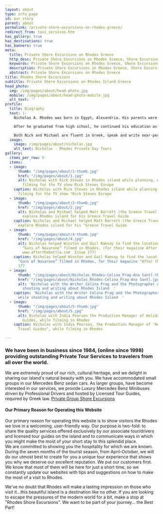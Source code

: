 ```yaml
---
layout: about
type: info_page
id: our_story
parent: about
permalink: /private-shore-excursions-on-rhodes-greece/
redirect_from: taxi_services.htm
has_gallery: true
has_destinations: true
has_banners: true
meta:
  title: Private Shore Excursions on Rhodes Greece
  http_desc: Private Shore Excursions on Rhodes Greece, Shore Excursions on Rhodes Island Greece
  keywords: Private Shore Excursions on Rhodes Greece, Shore Excursions on Rhodes Island Greece
  description: Private Shore Excursions on Rhodes Greece, Shore Excursions on Rhodes Island Greece
  abstract: Private Shore Excursions on Rhodes Greece 
title: Rhodes Shore Excursions
subtitle: Private Shore Excursions on Rhodes Island Greece
head_photo:
  img: /img/pages/about/head-photo.jpg
  mobile: /img/pages/about/head-photo-mobile.jpg
  alt_text: ''
profile:
  title: Biography
  text: |-
    Nicholas A. Rhodes was born in Egypt, Alexandria. His parents were Greek, from the big "Greek Community of Alexandria".

    After he graduated from high school, he continued his education as a programming and systems designer while his brother Michael was finishing at the Tourism College in Cairo. After graduating, both brothers moved to Athens for few years and eventually settled on the beautiful island of Rhodes where they became involved with the ever-growing tourism industry. Nick found enough time to marry and produce two adorable children - one son and one daughter. Nick and Michael now run a professional and successful private tours business.

    Both Nick and Michael are fluent in Greek, speak and write near-perfect English and Arabic, speak comprehensible Spanish, German, and Italian, and can even manage a bit of French---enough for basic conversation.
  image:
    image: /img/pages/about/nicholas.jpg
    alt_text: Nicholas - Rhodes Private Day Tours
gallery:
  items_per_row: 5
  items:
  - image:
      thumb: "/img/pages/about/1-thumb.jpg"
      href: "/img/pages/about/1.jpg"
      alt: Nicholas with Rick Steves in Rhodes island while planning, writing and
        filming for the TV show Rick Steves Europe
    caption: Nicholas with Rick Steves in Rhodes island while planning, writing and
      filming for the TV show "Rick Steves Europe
  - image:
      thumb: "/img/pages/about/2-thumb.jpg"
      href: "/img/pages/about/2.jpg"
      alt: Nicholas and Michael helped Matt Barrett (the Greece Travel Expert) to
        explore Rhodes island for his Greece Travel Guide
    caption: Nicholas and Michael helped Matt Barrett (the Greece Travel Expert) to
      explore Rhodes island for his "Greece Travel Guide
  - image:
      thumb: "/img/pages/about/4-thumb.jpg"
      href: "/img/pages/about/4.jpg"
      alt: Nicholas helped Winston and Gail Ramsay to find the locations where the
        “Guns of Navarone” filmed in Rhodes, (for their magazine After the Battle
        www.afterthebattle.com  Issue 177)
    caption: Nicholas helped Winston and Gail Ramsay to find the locations where the
      "Guns of Navarone” filmed in Rhodes, for their magazine "After the Battle" Issue
      177
  - image:
      thumb: "/img/pages/about/Nicholas_Rhodes-Celina_Prag-Ana Santl-thumb.jpg"
      href: "/img/pages/about/Nicholas_Rhodes-Celina_Prag-Ana Santl.jpg"
      alt: 'Nicholas with the Writer Celina Prag and the Photographer Ana Santl, while
        shooting and writing about Rhodes Island  '
    caption: 'Nicholas with the Writer Celina Prag and the Photographer Ana Santl,
      while shooting and writing about Rhodes Island  '
  - image:
      thumb: "/img/pages/about/5-thumb.jpg"
      href: "/img/pages/about/5.jpg"
      alt: Nicholas with India Pearson the Production Manager of Holiday Extras Travel
        Guides, while filming in Rhodes
    caption: Nicholas with India Pearson, the Production Manager of "Holiday Extras
      Travel Guides", while filming in Rhodes

---
```

### We have been in business since 1984, (online since 1998) providing outstanding Private Tour Services to travelers from all over the world.

We are extremely proud of our rich, cultural heritage, and we delight in sharing our island's natural beauty with you. We have accommodated small groups in our Mercedes Benz sedan cars. As larger groups, have become interested in our services, we provide Luxury Mercedes Benz Minibuses driven by Professional Drivers and hosted by Licensed Tour Guides, required by Greek law. [Private Group Shore Excursions](/groups/)

#### Our Primary Reason for Operating this Website

Our primary reason for operating this website is to show visitors the Rhodes we love in a welcoming, user-friendly way. Our purpose is two-fold: to share the quality services offered exclusively by our associate tour/drivers and licensed tour guides on the island and to communicate ways in which you might make the most of your short stay to this splendid place.\
We are committed to showing you the hospitality for which we are known. During the seven months of the tourist season, from April-October, we will do our utmost best to create for you a unique tour experience that shows you why we deserve our excellent reputation. We put our customers first. We know that most of them will be here for just a short time, so we constantly update our websites with tips and suggestions on how to make the most of a visit to Rhodes.

We've no doubt that Rhodes will make a lasting impression on those who visit it...this beautiful island is a destination like no other. If you are looking to escape the pressures of the modern world for a bit, make a stop at "Rhodes Shore Excursions". We want to be part of your journey... the Best Part!